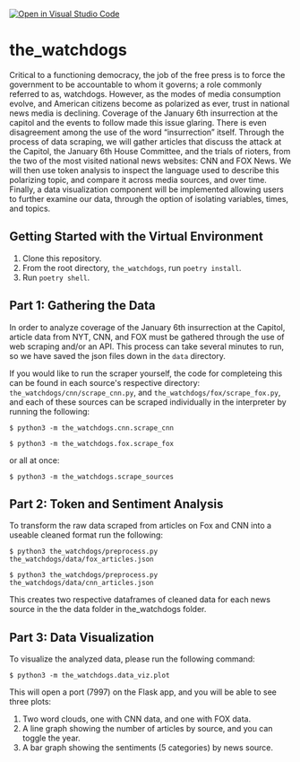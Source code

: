 [![Open in Visual Studio Code](https://classroom.github.com/assets/open-in-vscode-c66648af7eb3fe8bc4f294546bfd86ef473780cde1dea487d3c4ff354943c9ae.svg)](https://classroom.github.com/online_ide?assignment_repo_id=9910330&assignment_repo_type=AssignmentRepo)

<h1>the_watchdogs</h1>

Critical to a functioning democracy, the job of the free press is to force the government to be accountable to whom it governs; a role commonly referred to as, watchdogs. However, as the modes of media consumption evolve, and American citizens become as polarized as ever, trust in national news media is declining. Coverage of the January 6th insurrection at the capitol and the events to follow made this issue glaring. There is even disagreement among the use of the word “insurrection” itself. Through the process of data scraping, we will gather articles that discuss the attack at the Capitol, the January 6th House Committee, and the trials of rioters, from the two of the most visited national news websites: CNN and FOX News. We will then use token analysis to inspect the language used to describe this polarizing topic, and compare it across media sources, and over time. Finally, a data visualization component will be implemented allowing users to further examine our data, through the option of isolating variables, times, and topics.

## Getting Started with the Virtual Environment

1. Clone this repository.
2. From the root directory, ``the_watchdogs``, run ``poetry install``.
3. Run ``poetry shell``.

## Part 1: Gathering the Data

In order to analyze coverage of the January 6th insurrection at the Capitol, article data from NYT, CNN, and FOX must be gathered through the use of web scraping and/or an API. This process can take several minutes to run, so we have saved the json files down in the ``data`` directory. 

If you would like to run the scraper yourself, the code for completeing this can be found in each source's respective directory: ``the_watchdogs/cnn/scrape_cnn.py``, and ``the_watchdogs/fox/scrape_fox.py``, and each of these sources can be scraped individually in the interpreter by running the following:

``$ python3 -m the_watchdogs.cnn.scrape_cnn``

``$ python3 -m the_watchdogs.fox.scrape_fox``

or all at once:

``$ python3 -m the_watchdogs.scrape_sources``


## Part 2: Token and Sentiment Analysis

To transform the raw data scraped from articles on Fox and CNN into a useable cleaned format run the following:

``$ python3 the_watchdogs/preprocess.py the_watchdogs/data/fox_articles.json``


``$ python3 the_watchdogs/preprocess.py the_watchdogs/data/cnn_articles.json``

This creates two respective dataframes of cleaned data for each news source in the the data folder in the_watchdogs folder.

## Part 3: Data Visualization

To visualize the analyzed data, please run the following command:

``$ python3 -m the_watchdogs.data_viz.plot``

This will open a port (7997) on the Flask app, and you will be able to see three plots:

1. Two word clouds, one with CNN data, and one with FOX data. 
2. A line graph showing the number of articles by source, and you can toggle the year.
3. A bar graph showing the sentiments (5 categories) by news source. 
